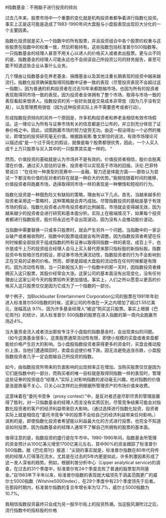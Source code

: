 #指数基金：不用脑子进行投资的倾向

过去几年来，股票市场中一个重要的变化就是机构投资者都争着进行指数化投资。事实上正是这可能是造成了1983-1990年间大盘股与小盘股表现出现巨大分化的一个主要因素。

指数化投资就是买入一个指数中的所有股票，并且投资组合中各个股票的权重与这些股票在指数中的权重一致，然后积极持有。这些指数包括标准普尔500指数等。一只指数基金的经理人甚至不用关心以诱人的价格买入或者卖出股票。更与众不同的是，指数基金的经理人可能永远也不会阅读自己所投资公司的财务报告，甚至可能不知道这些企业从事什么业务。

几个理由让指数基金在养老基金、捐赠基金以及其他注重长期表现的投资中越来越流行。指数化投资确保能取得同指数中证券一致的表现（尽管投资表现不会超过这一指数）。因为普通的机构投资者在过去10年来都跑输市场，也因为所有的投资者表现取得同市场一致的表现，因为投资者全体拥有了整个市场，取得与市场一致的表现看起来很诱人。指数投资的另一些好处就是交易成本非常低（因为几乎没有交易），以及管理费用很低（因为这种投资实际上并不需要思考或者行动）。

形成指数投资倾向的另外一个原因是，许多机构投资者和养老金相信有效市场假设。这一理论认为所有与证券市场有关的信息都是已公布的，并立刻充分体现了证券价格之中。因此，试图跑赢市场的努力徒劳无功。由这一假设得出一个必然的推论，即增加的投资研究毫无价值。根据路易斯.鲁文斯坦的说法，有效市场理论可以描述成“是一个过于简化的假设，就像是每个股票都很优秀，因此，一个人买入成千上万只股票与买入其中的一只股票其实是一样的。 ”

然而，价值投资的基础就是认为市场并不是有效的。价值投资者相信，股价会脱离潜在价值，通过买入低估的证券，投资者可以实现高于市场的回报。沃伦.巴菲特曾说过：“在任何一种类型的竞赛中——金融、智力还是体能方面——那些认为尝试一下都没有价值的反对者的存在就是一种巨大的优势。”我相信随着时间的推移，价值投资者将跑赢市场，选择取得同市场一样的表现是一种懒惰和短视的行为。

指数化投资是一种既危险又有缺陷的策略，理由有以下几点。首先，当越来越多的投资者采用这一策略时，这种策略就会弄巧成拙。尽管指数投资的基础是基于有效市场的假设，指数化投资者占所有投资者的比例越高，市场就会变得越无效，因为越来越少的投资者会进行研究和基本面分析。实际上在极端情况下，如果每个投资者都进行指数投资，股价将永远也不会出现波动，因为没有人会推动股价波动。

当指数中需要替换一只或多只股票时，就会产生另外一个问题。当指数中的一家企业破产或者被收购时，指数中的股票组成就会有所调整。因为指数投资者希望在任何时候都全部投资于组成指数的所有证券以取得同指数一样的表现，成百上千，也许是成千上万的投资组合经理人会马上买入替代原来那只指标股的新指标股。指数投资中有些暗示性的假设，即证券市场充满流动性，指数投资者的行为不会影响到正在交易的证券的价格。然而，即使是超级大盘股的流动性在任何时候都是有限的。因为流动性有限，当一只新股加入到一个指数中的那一天时，因指数投资者蜂拥买入这只股票，其股价经常会大涨。这家公司的基本面没有出现变化，没有任何理由让这家公司今天的股票较昨天更加值钱。事实上，人们之所以愿意以更高的价格买入这只股票仅仅是因为它成为了一个指数的一部分。

举个例子，当Blockbuster Entertainment Corporation公司的股票在1991年年初进入标准普尔500指数的时候，这家公司的市值在一天之内增加了超过1.55亿美元，涨幅高达 9.1%，因为许多基金经理人“被迫”购买这只股票。事实上根据《巴伦周刊》的统计，进入标准普尔 500指数的股票在进入指数的第一周内会跑赢市场近4%。

当大量资金流入或者流出那些专注于小盘股的指数基金时，会出现类似的问题。（如今这类基金很多）。这类股票通常流动性有限，即使小规模的买盘或者卖盘都能给价格产生巨大的影响。当小盘股指数投资者获得更多的资金时，买盘会推动股价上涨，当他们遭遇赎回时，卖盘会迫使价格下跌。因无法避免追涨杀跌，小盘股指数投资者几乎一定会跑输自己所投资的指数。

如今，由指数投资所带来的负面影响的出现频率正在增加。当购买股票仅仅是因为它们是指数中的一部分，而购买者的唯一目标就是取得同指数一样的表现时，管理这些证券的投资组合“经理人”实际上对影响指数的波动毫无兴趣。他对指数的价值是涨是跌毫不关心，只关心以怎样的比例根据所管理资产的市场价值来收费。

这意味着在“委托书竞争（proxy contest）”中，是反对者还是尽职尽责的管理层赢得了胜利，对一只指数基金的经理人而言没有实质区别，尽管竞争结果可能会对指数化投资者的客户的经济利益带来巨大影响。（通过选择进行指数化投资，投资者实际上就是相信在“委托书竞争”中的投票不会给自己的经济利益带来任何影响。）讽刺的是，即使指数化投资者希望能以利益最大化的方式进行投票，也完全不知道该如何投票，因为指数基金的经理人通常不了解自己所拥有的股票的基本面。

值得注意的是，指数投资的盛行是在牛市中。1980-1990年间，指数基金所管理的资金预计从100亿美元增至1700亿美元左右，其中90%的资金跟踪了标准普尔500指数。据《巴伦周刊》报道：“尖锐的事实就是，标准普尔指数在80年代将传统的经理人打得落花流水，尤其是在过去的5年内更是如此，许多刺激因素形成了这一发人深省的趋势。例如，根据利普分析中心（Lipper analytical service)的调查，在过去的31个季度中，标准普尔有24个季度击败了普通的股票型共同基金。”自1983年下半年以来，标准普尔指数的表现就大幅领先于涵盖范围更广的威尔士5000指数（Wilshire5000index），在29个季度中有23个季度领先于后者。在那段时期内，标准普尔指数的复合年增长率为12.7%，威尔士5000指数为10.7%。

我相信指数投资最终只会成为另一股华尔街上的投资热潮。当这股风潮吹过之后，流行指数中的指标股的价格
